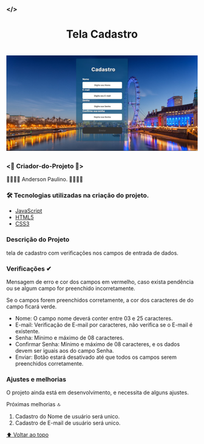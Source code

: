 ### </>
<h1 align="center" >Tela Cadastro</h1>
<h1 align="center"> 
    <img src="./img/capa.jpg">
</h1>    

### <🚀 Criador-do-Projeto  🚀> 

🐱‍🏍🐱‍👤 Anderson Paulino. 🐱‍👤🐱‍🏍

### 🛠 Tecnologias utilizadas na criação do projeto.
- [JavaScript](https://www.javascript.com/)
- [HTML5](https://www.w3schools.com/html/default.asp)
- [CSS3](https://www.w3schools.com/css/default.asp)

### Descrição do Projeto

tela de cadastro com verificações nos campos de entrada de dados.

### Verificações ✔

Mensagem de erro e cor dos campos em vermelho, caso exista pendência ou se algum campo for
preenchido incorretamente.

Se o campos forem preenchidos corretamente, a cor dos caracteres de do campo ficará verde.

- Nome:                                         O campo nome deverá conter entre 03 e 25 caracteres.
- E-mail:                Verificação de E-mail por caracteres, não verifica se o E-mail é existente.
- Senha:                                                           Mínimo e máximo de 08 caracteres.
- Confirmar Senha: Mínimo e máximo de 08 caracteres, e os dados devem ser iguais aos do campo Senha.
- Enviar:            Botão estará desativado até que todos os campos serem preenchidos corretamente.

### Ajustes e melhorias

O projeto ainda está em desenvolvimento, e necessita de alguns ajustes.

Próximas melhorias 🔝

1. Cadastro do Nome de usuário será unico.
2. Cadastro de E-mail de usuário será unico.


[⬆ Voltar ao topo](#</>)<br>